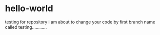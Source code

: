 # hello-world
testing for repository
i am about to change your code by first branch name called testing............
